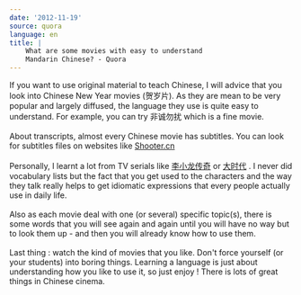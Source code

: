 ```yaml
---
date: '2012-11-19'
source: quora
language: en
title: |
    What are some movies with easy to understand
    Mandarin Chinese? - Quora
---
```


If you want to use original material to teach Chinese, I will advice
that you look into Chinese New Year movies (贺岁片). As they are mean to
be very popular and largely diffused, the language they use is quite
easy to understand. For example, you can try 非诚勿扰 which is a fine
movie.\
\
About transcripts, almost every Chinese movie has subtitles. You can
look for subtitles files on websites like
[Shooter.cn](http://shooter.cn/)\
\
Personally, I learnt a lot from TV serials like
[李小龙传奇](http://www.youku.com/playlist_show/id_958534.html) or
[大时代](http://www.soku.com/search_video/q_%E5%A4%A7%E6%97%B6%E4%BB%A3)
. I never did vocabulary lists but the fact that you get used to the
characters and the way they talk really helps to get idiomatic
expressions that every people actually use in daily life.\
\
Also as each movie deal with one (or several) specific topic(s), there
is some words that you will see again and again until you will have no
way but to look them up - and then you will already know how to use
them.\
\
Last thing : watch the kind of movies that you like. Don\'t force
yourself (or your students) into boring things. Learning a language is
just about understanding how you like to use it, so just enjoy ! There
is lots of great things in Chinese cinema.
